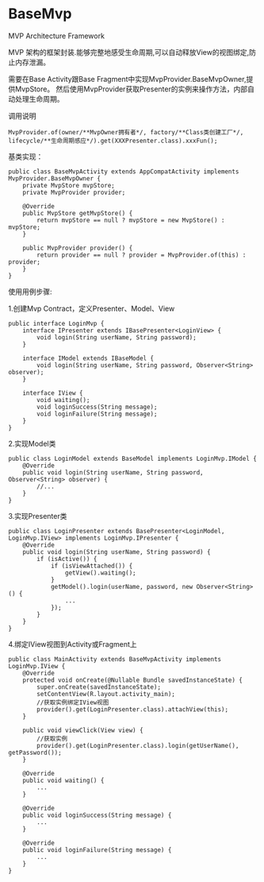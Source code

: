 # BaseMvp
MVP Architecture Framework

MVP 架构的框架封装.能够完整地感受生命周期,可以自动释放View的视图绑定,防止内存泄漏。

需要在Base Activity跟Base Fragment中实现MvpProvider.BaseMvpOwner,提供MvpStore。
然后使用MvpProvider获取Presenter的实例来操作方法，内部自动处理生命周期。
    
调用说明

    MvpProvider.of(owner/**MvpOwner拥有者*/, factory/**Class类创建工厂*/, lifecycle/**生命周期感应*/).get(XXXPresenter.class).xxxFun();

基类实现：

    public class BaseMvpActivity extends AppCompatActivity implements MvpProvider.BaseMvpOwner {
        private MvpStore mvpStore;
        private MvpProvider provider;
    
        @Override
        public MvpStore getMvpStore() {
            return mvpStore == null ? mvpStore = new MvpStore() : mvpStore;
        }
        
        public MvpProvider provider() {
            return provider == null ? provider = MvpProvider.of(this) : provider;
        }
    }

使用用例步骤:

1.创建Mvp Contract，定义Presenter、Model、View

    public interface LoginMvp {
        interface IPresenter extends IBasePresenter<LoginView> {
            void login(String userName, String password);
        }

        interface IModel extends IBaseModel {
            void login(String userName, String password, Observer<String> observer);
        }

        interface IView {
            void waiting();
            void loginSuccess(String message);
            void loginFailure(String message);
        }
    }
    
2.实现Model类

    public class LoginModel extends BaseModel implements LoginMvp.IModel {
        @Override
        public void login(String userName, String password, Observer<String> observer) {
            //...
        }
    }

3.实现Presenter类

    public class LoginPresenter extends BasePresenter<LoginModel, LoginMvp.IView> implements LoginMvp.IPresenter {
        @Override
        public void login(String userName, String password) {
            if (isActive()) {
                if (isViewAttached()) {
                    getView().waiting();
                }
                getModel().login(userName, password, new Observer<String>() {
                    ...
                });
            }
        }
    }

4.绑定IView视图到Activity或Fragment上

    public class MainActivity extends BaseMvpActivity implements LoginMvp.IView {
        @Override
        protected void onCreate(@Nullable Bundle savedInstanceState) {
            super.onCreate(savedInstanceState);
            setContentView(R.layout.activity_main);
            //获取实例绑定IView视图
            provider().get(LoginPresenter.class).attachView(this);
        }

        public void viewClick(View view) {
            //获取实例
            provider().get(LoginPresenter.class).login(getUserName(), getPassword());
        }

        @Override
        public void waiting() {
            ...
        }
    
        @Override
        public void loginSuccess(String message) {
            ...
        }
    
        @Override
        public void loginFailure(String message) {
            ...
        }
    }
        
